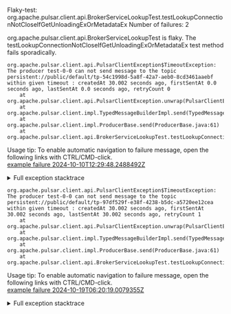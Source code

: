         
Flaky-test: org.apache.pulsar.client.api.BrokerServiceLookupTest.testLookupConnectionNotCloseIfGetUnloadingExOrMetadataEx
Number of failures: 2

org.apache.pulsar.client.api.BrokerServiceLookupTest is flaky. The testLookupConnectionNotCloseIfGetUnloadingExOrMetadataEx test method fails sporadically.

```
org.apache.pulsar.client.api.PulsarClientException$TimeoutException: The producer test-0-0 can not send message to the topic persistent://public/default/tp-54c1998d-5a8f-42a7-aeb0-8cd3461aaebf within given timeout : createdAt 30.002 seconds ago, firstSentAt 0.0 seconds ago, lastSentAt 0.0 seconds ago, retryCount 0
	at org.apache.pulsar.client.api.PulsarClientException.unwrap(PulsarClientException.java:1057)
	at org.apache.pulsar.client.impl.TypedMessageBuilderImpl.send(TypedMessageBuilderImpl.java:107)
	at org.apache.pulsar.client.impl.ProducerBase.send(ProducerBase.java:61)
	at org.apache.pulsar.client.api.BrokerServiceLookupTest.testLookupConnectionNotCloseIfGetUnloadingExOrMetadataEx(BrokerServiceLookupTest.java:1267)
```

Usage tip: To enable automatic navigation to failure message, open the following links with CTRL/CMD-click.  
[example failure 2024-10-10T12:29:48.2488492Z](https://github.com/apache/pulsar/actions/runs/11273730567/job/31351886594#step:11:749)  


<details>
<summary>Full exception stacktrace</summary>
<code><pre>
org.apache.pulsar.client.api.PulsarClientException$TimeoutException: The producer test-0-0 can not send message to the topic persistent://public/default/tp-54c1998d-5a8f-42a7-aeb0-8cd3461aaebf within given timeout : createdAt 30.002 seconds ago, firstSentAt 0.0 seconds ago, lastSentAt 0.0 seconds ago, retryCount 0
	at org.apache.pulsar.client.api.PulsarClientException.unwrap(PulsarClientException.java:1057)
	at org.apache.pulsar.client.impl.TypedMessageBuilderImpl.send(TypedMessageBuilderImpl.java:107)
	at org.apache.pulsar.client.impl.ProducerBase.send(ProducerBase.java:61)
	at org.apache.pulsar.client.api.BrokerServiceLookupTest.testLookupConnectionNotCloseIfGetUnloadingExOrMetadataEx(BrokerServiceLookupTest.java:1267)
	at java.base/jdk.internal.reflect.DirectMethodHandleAccessor.invoke(DirectMethodHandleAccessor.java:103)
	at java.base/java.lang.reflect.Method.invoke(Method.java:580)
	at org.testng.internal.invokers.MethodInvocationHelper.invokeMethod(MethodInvocationHelper.java:139)
	at org.testng.internal.invokers.InvokeMethodRunnable.runOne(InvokeMethodRunnable.java:47)
	at org.testng.internal.invokers.InvokeMethodRunnable.call(InvokeMethodRunnable.java:76)
	at org.testng.internal.invokers.InvokeMethodRunnable.call(InvokeMethodRunnable.java:11)
	at java.base/java.util.concurrent.FutureTask.run(FutureTask.java:317)
	at java.base/java.util.concurrent.ThreadPoolExecutor.runWorker(ThreadPoolExecutor.java:1144)
	at java.base/java.util.concurrent.ThreadPoolExecutor$Worker.run(ThreadPoolExecutor.java:642)
	at java.base/java.lang.Thread.run(Thread.java:1583)

</pre></code>
</details>

```
org.apache.pulsar.client.api.PulsarClientException$TimeoutException: The producer test-0-0 can not send message to the topic persistent://public/default/tp-97df529f-e38f-4238-b5dc-a5720ee12cea within given timeout : createdAt 30.002 seconds ago, firstSentAt 30.002 seconds ago, lastSentAt 30.002 seconds ago, retryCount 1
	at org.apache.pulsar.client.api.PulsarClientException.unwrap(PulsarClientException.java:1057)
	at org.apache.pulsar.client.impl.TypedMessageBuilderImpl.send(TypedMessageBuilderImpl.java:107)
	at org.apache.pulsar.client.impl.ProducerBase.send(ProducerBase.java:61)
	at org.apache.pulsar.client.api.BrokerServiceLookupTest.testLookupConnectionNotCloseIfGetUnloadingExOrMetadataEx(BrokerServiceLookupTest.java:1267)
```

Usage tip: To enable automatic navigation to failure message, open the following links with CTRL/CMD-click.  
[example failure 2024-10-19T06:20:19.0079355Z](https://github.com/apache/pulsar/actions/runs/11415125962/job/31765002803#step:11:771)  


<details>
<summary>Full exception stacktrace</summary>
<code><pre>
org.apache.pulsar.client.api.PulsarClientException$TimeoutException: The producer test-0-0 can not send message to the topic persistent://public/default/tp-97df529f-e38f-4238-b5dc-a5720ee12cea within given timeout : createdAt 30.002 seconds ago, firstSentAt 30.002 seconds ago, lastSentAt 30.002 seconds ago, retryCount 1
	at org.apache.pulsar.client.api.PulsarClientException.unwrap(PulsarClientException.java:1057)
	at org.apache.pulsar.client.impl.TypedMessageBuilderImpl.send(TypedMessageBuilderImpl.java:107)
	at org.apache.pulsar.client.impl.ProducerBase.send(ProducerBase.java:61)
	at org.apache.pulsar.client.api.BrokerServiceLookupTest.testLookupConnectionNotCloseIfGetUnloadingExOrMetadataEx(BrokerServiceLookupTest.java:1267)
	at java.base/jdk.internal.reflect.NativeMethodAccessorImpl.invoke0(Native Method)
	at java.base/jdk.internal.reflect.NativeMethodAccessorImpl.invoke(NativeMethodAccessorImpl.java:77)
	at java.base/jdk.internal.reflect.DelegatingMethodAccessorImpl.invoke(DelegatingMethodAccessorImpl.java:43)
	at java.base/java.lang.reflect.Method.invoke(Method.java:569)
	at org.testng.internal.invokers.MethodInvocationHelper.invokeMethod(MethodInvocationHelper.java:139)
	at org.testng.internal.invokers.InvokeMethodRunnable.runOne(InvokeMethodRunnable.java:47)
	at org.testng.internal.invokers.InvokeMethodRunnable.call(InvokeMethodRunnable.java:76)
	at org.testng.internal.invokers.InvokeMethodRunnable.call(InvokeMethodRunnable.java:11)
	at java.base/java.util.concurrent.FutureTask.run(FutureTask.java:264)
	at java.base/java.util.concurrent.ThreadPoolExecutor.runWorker(ThreadPoolExecutor.java:1136)
	at java.base/java.util.concurrent.ThreadPoolExecutor$Worker.run(ThreadPoolExecutor.java:635)
	at java.base/java.lang.Thread.run(Thread.java:840)

</pre></code>
</details>

